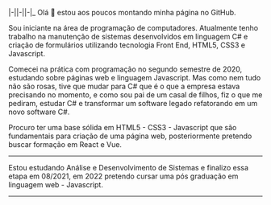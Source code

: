 |-||-||-|_ Olá 👋 estou aos poucos montando minha página no GitHub.

Sou iniciante na área de programação de computadores. Atualmente tenho trabalho na manutenção de sistemas desenvolvidos em linguagem C# e criação de formulários utilizando tecnologia Front End, HTML5, CSS3 e Javascript.

Comecei na prática com programação no segundo semestre de 2020, estudando sobre páginas web e linguagem Javascript.
Mas como nem tudo não são rosas, tive que mudar para C# que é o que a empresa estava precisando no momento, e como sou pai de um casal de filhos, fiz o que me pediram, estudar C# e transformar um software legado refatorando em um novo software C#.

Procuro ter uma base sólida em HTML5 - CSS3 - Javascript que são fundamentais para criação de uma página web, posteriormente pretendo buscar formação em React e Vue.

___________________________________________________________________________________________________________________________________________________________________________________


Estou estudando Análise e Desenvolvimento de Sistemas e finalizo essa etapa em 08/2021, em 2022 pretendo cursar uma pós graduação em linguagem web - Javascript.

___________________________________________________________________________________________________________________________________________________________________________________





